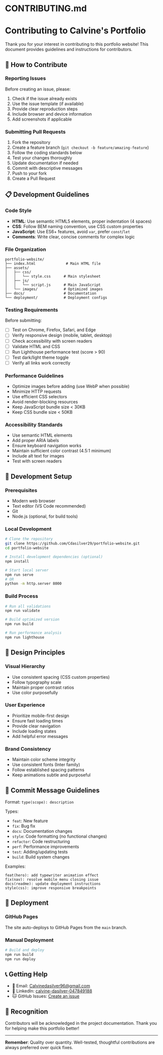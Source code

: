 # CONTRIBUTING.md
# Contributing to Calvine's Portfolio

Thank you for your interest in contributing to this portfolio website! This document provides guidelines and instructions for contributors.

## 🤝 How to Contribute

### Reporting Issues
Before creating an issue, please:
1. Check if the issue already exists
2. Use the issue template (if available)
3. Provide clear reproduction steps
4. Include browser and device information
5. Add screenshots if applicable

### Submitting Pull Requests
1. Fork the repository
2. Create a feature branch (`git checkout -b feature/amazing-feature`)
3. Follow the coding standards below
4. Test your changes thoroughly
5. Update documentation if needed
6. Commit with descriptive messages
7. Push to your fork
8. Create a Pull Request

## 📋 Development Guidelines

### Code Style
- **HTML**: Use semantic HTML5 elements, proper indentation (4 spaces)
- **CSS**: Follow BEM naming convention, use CSS custom properties
- **JavaScript**: Use ES6+ features, avoid `var`, prefer `const`/`let`
- **Comments**: Write clear, concise comments for complex logic

### File Organization
```
portfolio-website/
├── index.html              # Main HTML file
├── assets/
│   ├── css/
│   │   └── style.css      # Main stylesheet
│   ├── js/
│   │   └── script.js      # Main JavaScript
│   └── images/            # Optimized images
├── docs/                  # Documentation
└── deployment/            # Deployment configs
```

### Testing Requirements
Before submitting:
- [ ] Test on Chrome, Firefox, Safari, and Edge
- [ ] Verify responsive design (mobile, tablet, desktop)
- [ ] Check accessibility with screen readers
- [ ] Validate HTML and CSS
- [ ] Run Lighthouse performance test (score > 90)
- [ ] Test dark/light theme toggle
- [ ] Verify all links work correctly

### Performance Guidelines
- Optimize images before adding (use WebP when possible)
- Minimize HTTP requests
- Use efficient CSS selectors
- Avoid render-blocking resources
- Keep JavaScript bundle size < 30KB
- Keep CSS bundle size < 50KB

### Accessibility Standards
- Use semantic HTML elements
- Add proper ARIA labels
- Ensure keyboard navigation works
- Maintain sufficient color contrast (4.5:1 minimum)
- Include alt text for images
- Test with screen readers

## 🔧 Development Setup

### Prerequisites
- Modern web browser
- Text editor (VS Code recommended)
- Git
- Node.js (optional, for build tools)

### Local Development
```bash
# Clone the repository
git clone https://github.com/Cdasilver29/portfolio-website.git
cd portfolio-website

# Install development dependencies (optional)
npm install

# Start local server
npm run serve
# OR
python -m http.server 8000
```

### Build Process
```bash
# Run all validations
npm run validate

# Build optimized version
npm run build

# Run performance analysis
npm run lighthouse
```

## 🎨 Design Principles

### Visual Hierarchy
- Use consistent spacing (CSS custom properties)
- Follow typography scale
- Maintain proper contrast ratios
- Use color purposefully

### User Experience
- Prioritize mobile-first design
- Ensure fast loading times
- Provide clear navigation
- Include loading states
- Add helpful error messages

### Brand Consistency
- Maintain color scheme integrity
- Use consistent fonts (Inter family)
- Follow established spacing patterns
- Keep animations subtle and purposeful

## 📝 Commit Message Guidelines

Format: `type(scope): description`

Types:
- `feat`: New feature
- `fix`: Bug fix
- `docs`: Documentation changes
- `style`: Code formatting (no functional changes)
- `refactor`: Code restructuring
- `perf`: Performance improvements
- `test`: Adding/updating tests
- `build`: Build system changes

Examples:
```
feat(hero): add typewriter animation effect
fix(nav): resolve mobile menu closing issue
docs(readme): update deployment instructions
style(css): improve responsive breakpoints
```

## 🚀 Deployment

### GitHub Pages
The site auto-deploys to GitHub Pages from the `main` branch.

### Manual Deployment
```bash
# Build and deploy
npm run build
npm run deploy
```

## 📞 Getting Help

- 📧 Email: [Calvinedasilver96@gmail.com](mailto:Calvinedasilver96@gmail.com)
- 💼 LinkedIn: [calvine-dasilver-047849188](https://linkedin.com/in/calvine-dasilver-047849188/)
- 🐱 GitHub Issues: [Create an issue](https://github.com/Cdasilver29/portfolio-website/issues)

## 🙏 Recognition

Contributors will be acknowledged in the project documentation. Thank you for helping make this portfolio better!

---

**Remember**: Quality over quantity. Well-tested, thoughtful contributions are always preferred over quick fixes.
